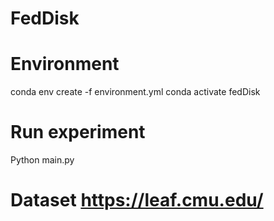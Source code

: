 # FedDisk


# Environment 
conda env create -f environment.yml
conda activate fedDisk

# Run experiment 
Python main.py

# Dataset  https://leaf.cmu.edu/